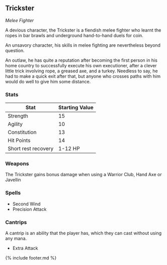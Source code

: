## Trickster
_Melee Fighter_

A devious character, the Trickster is a fiendish melee fighter who learnt the ropes in bar brawls and underground
hand-to-hand duels for coin. 

An unsavory character, his skills in melee fighting are nevertheless beyond question.

An outlaw, he has quite a reputation after becoming the first person in his home country to successfully execute
his own executioner, after a clever little trick involving rope, a greased axe, and a turkey. Needless to say, he
had to make a quick exit after that, but anyone who crosses paths with him would do well to give him some distance.                    

### Stats

| Stat | Starting Value |
| ---- | -------------- |
| Strength | 15 |
| Agility | 10 |
| Constitution | 13 |
| Hit Points | 14 |
| Short rest recovery | 1-12 HP |

### Weapons
The Trickster gains bonus damage when using a Warrior Club, Hand Axe or Javellin

### Spells
- Second Wind
- Precision Attack

### Cantrips
A cantrip is an ability that the player has, which they can cast without using any mana.
- Extra Attack


{% include footer.md %}